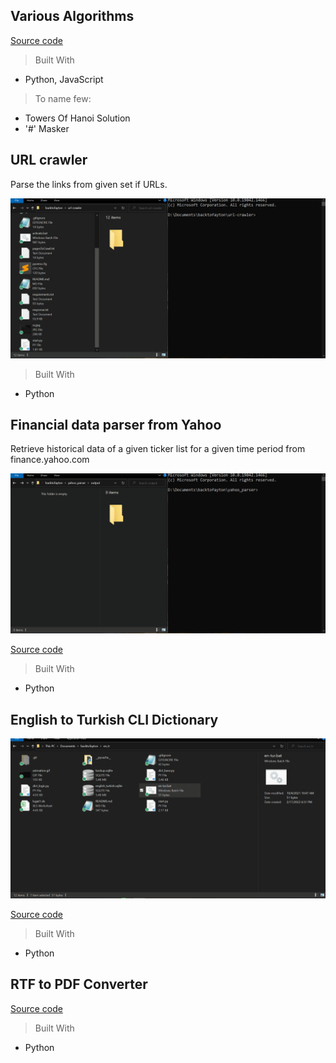 ## Various Algorithms
[Source code](https://github.com/damdafayton/algorithms)

> Built With
- Python, JavaScript
> To name few:
- Towers Of Hanoi Solution
- '#' Masker

## URL crawler
Parse the links from given set if URLs.

![](./url-crawler.gif)

> Built With
- Python


## Financial data parser from Yahoo
Retrieve historical data of a given ticker list for a given time period from finance.yahoo.com

![](./yahoo-parser.gif)

[Source code](https://github.com/damdafayton/yahoo_parser)

> Built With
- Python


## English to Turkish CLI Dictionary
![](./en-tr.gif)

[Source code](https://github.com/damdafayton/eng-tur-dictionary)

> Built With
- Python


## RTF to PDF Converter
[Source code](https://github.com/damdafayton/rtfToPdf)

> Built With
- Python